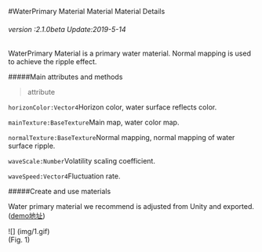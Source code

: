#WaterPrimary Material Material Material Details

###### *version :2.1.0beta   Update:2019-5-14*

WaterPrimary Material is a primary water material. Normal mapping is used to achieve the ripple effect.

#####Main attributes and methods

> attribute

`horizonColor:Vector4`Horizon color, water surface reflects color.

`mainTexture:BaseTexture`Main map, water color map.

`normalTexture:BaseTexture`Normal mapping, normal mapping of water surface ripple.

`waveScale:Number`Volatility scaling coefficient.

`waveSpeed:Vector4`Fluctuation rate.

#####Create and use materials

Water primary material we recommend is adjusted from Unity and exported. ([demo地址](https://layaair.ldc.layabox.com/demo2/?language=ch&category=3d&group=Material&name=WaterPrimaryMaterialDemo))

![] (img/1.gif) <br> (Fig. 1)

